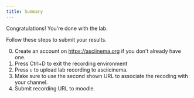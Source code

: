 ```yaml
---
title: Summary
---
```


Congratulations! You're done with the lab.

Follow these steps to submit your results.

0. Create an account on https://asciinema.org if you don't already have one.
1. Press Ctrl+D to exit the recording environment
2. Press `u` to upload lab recording to asciicinema.
3. Make sure to use the second shown URL to associate the recoding with your channel.
4. Submit recording URL to moodle.

